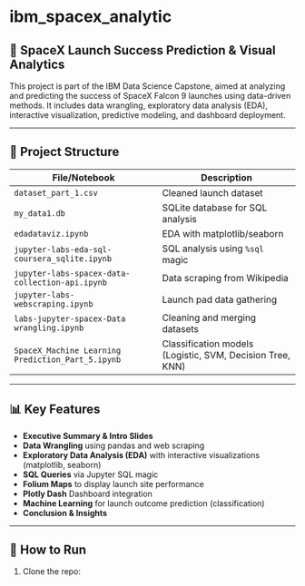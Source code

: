 # ibm_spacex_analytic

## 🚀 SpaceX Launch Success Prediction & Visual Analytics

This project is part of the IBM Data Science Capstone, aimed at analyzing and predicting the success of SpaceX Falcon 9 launches using data-driven methods. It includes data wrangling, exploratory data analysis (EDA), interactive visualization, predictive modeling, and dashboard deployment.

---

## 📂 Project Structure

| File/Notebook                              | Description |
|-------------------------------------------|-------------|
| `dataset_part_1.csv`                      | Cleaned launch dataset |
| `my_data1.db`                             | SQLite database for SQL analysis |
| `edadataviz.ipynb`                        | EDA with matplotlib/seaborn |
| `jupyter-labs-eda-sql-coursera_sqlite.ipynb` | SQL analysis using `%sql` magic |
| `jupyter-labs-spacex-data-collection-api.ipynb` | Data scraping from Wikipedia |
| `jupyter-labs-webscraping.ipynb`          | Launch pad data gathering |
| `labs-jupyter-spacex-Data wrangling.ipynb` | Cleaning and merging datasets |
| `SpaceX_Machine Learning Prediction_Part_5.ipynb` | Classification models (Logistic, SVM, Decision Tree, KNN) |

---

## 📊 Key Features

- **Executive Summary & Intro Slides**
- **Data Wrangling** using pandas and web scraping
- **Exploratory Data Analysis (EDA)** with interactive visualizations (matplotlib, seaborn)
- **SQL Queries** via Jupyter SQL magic
- **Folium Maps** to display launch site performance
- **Plotly Dash** Dashboard integration
- **Machine Learning** for launch outcome prediction (classification)
- **Conclusion & Insights**

---

## 📌 How to Run

1. Clone the repo:
   ```bash https://github.com/hongyaw/ibm_spacex_analytic.git

